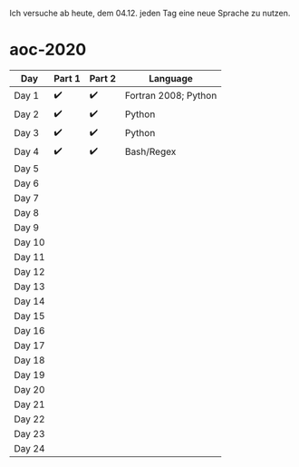 Ich versuche ab heute, dem 04.12. jeden Tag eine neue Sprache zu nutzen.

# aoc-2020

| Day    | Part 1             | Part 2             | Language                   |
| ------ | ------------------ | ------------------ | -------------------------- |
| Day 1  | :heavy_check_mark: | :heavy_check_mark: | Fortran 2008; Python       |
| Day 2  | :heavy_check_mark: | :heavy_check_mark: | Python                     |
| Day 3  | :heavy_check_mark: | :heavy_check_mark: | Python                     |
| Day 4  | :heavy_check_mark: | :heavy_check_mark: | Bash/Regex                 |
| Day 5  |                    |                    |                            |
| Day 6  |                    |                    |                            |
| Day 7  |                    |                    |                            |
| Day 8  |                    |                    |                            |
| Day 9  |                    |                    |                            |
| Day 10 |                    |                    |                            |
| Day 11 |                    |                    |                            |
| Day 12 |                    |                    |                            |
| Day 13 |                    |                    |                            |
| Day 14 |                    |                    |                            |
| Day 15 |                    |                    |                            |
| Day 16 |                    |                    |                            |
| Day 17 |                    |                    |                            |
| Day 18 |                    |                    |                            |
| Day 19 |                    |                    |                            |
| Day 20 |                    |                    |                            |
| Day 21 |                    |                    |                            |
| Day 22 |                    |                    |                            |
| Day 23 |                    |                    |                            |
| Day 24 |                    |                    |                            |

